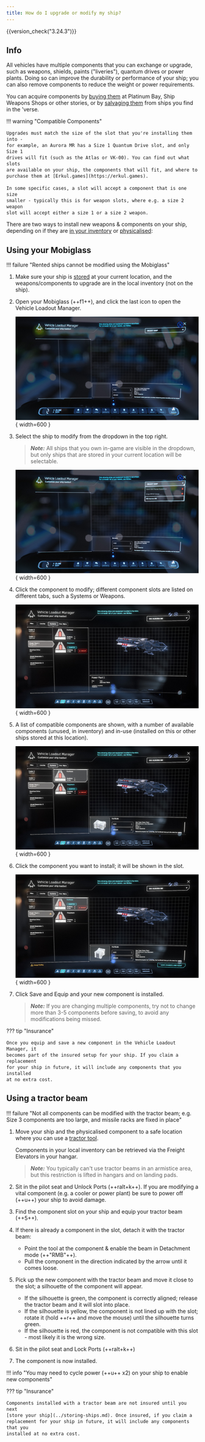 ```yaml
---
title: How do I upgrade or modify my ship?
---
```


{{version_check("3.24.3")}}

## Info

All vehicles have multiple components that you can exchange or upgrade, such as
weapons, shields, paints ("liveries"), quantum drives or power plants. Doing so
can improve the durability or performance of your ship; you can also remove
components to reduce the weight or power requirements.

You can acquire components by [buying them](./buying-components.md) at Platinum
Bay, Ship Weapons Shops or other stories, or by
[salvaging them](./salvage-components.md) from ships you find in the 'verse.

!!! warning "Compatible Components"

    Upgrades must match the size of the slot that you're installing them into -
    for example, an Aurora MR has a Size 1 Quantum Drive slot, and only Size 1
    drives will fit (such as the Atlas or VK-00). You can find out what slots
    are available on your ship, the components that will fit, and where to
    purchase them at [Erkul.games](https://erkul.games).

    In some specific cases, a slot will accept a component that is one size
    smaller - typically this is for weapon slots, where e.g. a size 2 weapon
    slot will accept either a size 1 or a size 2 weapon.

There are two ways to install new weapons & components on your ship, depending
on if they are [in your inventory](#using-your-mobiglass) or
[physicalised](#using-a-tractor-beam):

## Using your Mobiglass

!!! failure "Rented ships cannot be modified using the Mobiglass"

1. Make sure your ship is [stored](../storing-ships.md) at your current
location, and the weapons/components to upgrade are in the local inventory (not
on the ship).

2. Open your Mobiglass (++f1++), and click the last icon to open the Vehicle
Loadout Manager.

    ![Vehicle Loadout Manager](
        ./images/swap-components-mobiglass-1.jpg){ width=600 }

3. Select the ship to modify from the dropdown in the top right.

    > ***Note:*** All ships that you own in-game are visible in the dropdown,
    but only ships that are stored in your current location will be selectable.

    ![Vehicle Loadout Manager](
        ./images/swap-components-mobiglass-2.jpg){ width=600 }

4. Click the component to modify; different component slots are listed on
different tabs, such a Systems or Weapons.

    ![Vehicle Loadout Manager](
        ./images/swap-components-mobiglass-3.jpg){ width=600 }

5. A list of compatible components are shown, with a number of available
components (unused, in inventory) and in-use (installed on this or other ships
stored at this location).

    ![Vehicle Loadout Manager](
        ./images/swap-components-mobiglass-4.jpg){ width=600 }

6. Click the component you want to install; it will be shown in the slot.

    ![Vehicle Loadout Manager](
        ./images/swap-components-mobiglass-5.jpg){ width=600 }

7. Click Save and Equip and your new component is installed.

    > ***Note:*** If you are changing multiple components, try not to change
    more than 3-5 components before saving, to avoid any modifications being
    missed.

??? tip "Insurance"

    Once you equip and save a new component in the Vehicle Loadout Manager, it
    becomes part of the insured setup for your ship. If you claim a replacement
    for your ship in future, it will include any components that you installed
    at no extra cost.

## Using a tractor beam

<!-- markdownlint-disable-next-line MD013 -->
!!! failure "Not all components can be modified with the tractor beam; e.g. Size 3 components are too large, and missile racks are fixed in place"

1. Move your ship and the physicalised component to a safe location where you
can use a [tractor tool](../../fps/equipment/tractor-beam.md).

    Components in your local inventory can be retrieved via the Freight
    Elevators in your hangar.

    > ***Note:*** You typically can't use tractor beams in an armistice area,
    but this restriction is lifted in hangars and on landing pads.

2. Sit in the pilot seat and Unlock Ports (++ralt+k++). If you are modifying a
vital component (e.g. a cooler or power plant) be sure to power off (++u++) your
ship to avoid damage.

3. Find the component slot on your ship and equip your tractor beam (++5++).

4. If there is already a component in the slot, detach it with the tractor beam:
    - Point the tool at the component & enable the beam in Detachment mode
    (++"RMB"++).
    - Pull the component in the direction indicated by the arrow until it comes
    loose.

5. Pick up the new component with the tractor beam and move it close to the
slot; a silhouette of the component will appear.
    - If the silhouette is green, the component is correctly aligned; release
    the tractor beam and it will slot into place.
    - If the silhouette is yellow, the component is not lined up with the slot;
    rotate it (hold ++r++ and move the mouse) until the silhouette turns green.
    - If the silhouette is red, the component is not compatible with this slot -
    most likely it is the wrong size.

6. Sit in the pilot seat and Lock Ports (++ralt+k++)

7. The component is now installed.

<!-- markdownlint-disable-next-line MD013 -->
!!! info "You may need to cycle power (++u++ x2) on your ship to enable new components"

??? tip "Insurance"

    Components installed with a tractor beam are not insured until you next
    [store your ship](../storing-ships.md). Once insured, if you claim a
    replacement for your ship in future, it will include any components that you
    installed at no extra cost.
